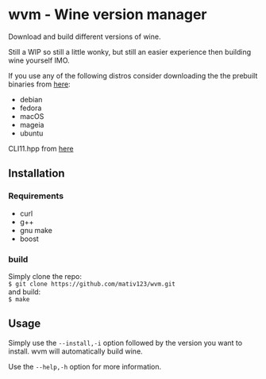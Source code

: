 # wvm - Wine version manager
Download and build different versions of wine.

Still a WIP so still a little wonky, but still an easier experience then building wine yourself IMO.

If you use any of the following distros consider downloading the the prebuilt binaries from [here](https://dl.winehq.org/wine-builds/):
- debian
- fedora
- macOS
- mageia
- ubuntu

CLI11.hpp from [here](https://github.com/CLIUtils/CLI11)

## Installation
### Requirements
- curl
- g++
- gnu make
- boost

### build
Simply clone the repo:  
`$ git clone https://github.com/mativ123/wvm.git`  
and build:  
`$ make`

## Usage
Simply use the `--install,-i` option followed by the version you want to install. wvm will automatically build wine.
  
Use the `--help,-h` option for more information.
